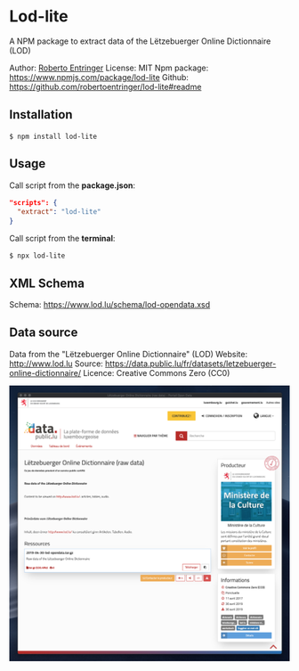 # Lod-lite

A NPM package to extract data of the Lëtzebuerger Online Dictionnaire (LOD)

Author: [Roberto Entringer](https://robertoentringer.com)
License: MIT
Npm package: https://www.npmjs.com/package/lod-lite
Github: https://github.com/robertoentringer/lod-lite#readme

## Installation

```shell
$ npm install lod-lite
```

## Usage

Call script from the **package.json**:

```json
"scripts": {
  "extract": "lod-lite"
}
```

Call script from the **terminal**:

```shell
$ npx lod-lite
```

## XML Schema

Schema: https://www.lod.lu/schema/lod-opendata.xsd

## Data source

Data from the "Lëtzebuerger Online Dictionnaire" (LOD)
Website: http://www.lod.lu
Source: https://data.public.lu/fr/datasets/letzebuerger-online-dictionnaire/
Licence: Creative Commons Zero (CC0)

[![screenshot.png](screenshot.png)](https://data.public.lu/fr/datasets/letzebuerger-online-dictionnaire/)
